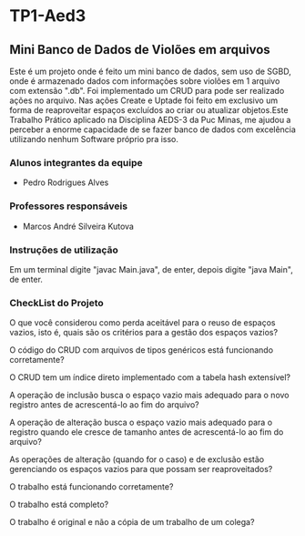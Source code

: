 # TP1-Aed3

## Mini Banco de Dados de Violões em arquivos
Este é um projeto onde é feito um mini banco de dados, sem uso de SGBD, onde é armazenado dados com informações sobre violões em 1 arquivo com extensão ".db". Foi implementado um CRUD para pode ser realizado ações no arquivo. Nas ações Create e Uptade foi feito em exclusivo um forma de reaproveitar espaços excluídos ao criar ou atualizar objetos.Este Trabalho Prático aplicado na Disciplina AEDS-3 da Puc Minas, me ajudou a perceber a enorme capacidade de se fazer banco de dados com excelência utilizando nenhum Software próprio pra isso.

### Alunos integrantes da equipe

* Pedro Rodrigues Alves

### Professores responsáveis

* Marcos André Silveira Kutova

### Instruções de utilização

Em um terminal digite "javac Main.java", de enter, depois digite "java Main", de enter.

### CheckList do Projeto

O que você considerou como perda aceitável para o reuso de espaços vazios, isto é, quais são os critérios para a gestão dos espaços vazios?

O código do CRUD com arquivos de tipos genéricos está funcionando corretamente?

O CRUD tem um índice direto implementado com a tabela hash extensível?

A operação de inclusão busca o espaço vazio mais adequado para o novo registro antes de acrescentá-lo ao fim do arquivo?

A operação de alteração busca o espaço vazio mais adequado para o registro quando ele cresce de tamanho antes de 
acrescentá-lo ao fim do arquivo?

As operações de alteração (quando for o caso) e de exclusão estão gerenciando os espaços vazios para que possam ser reaproveitados?

O trabalho está funcionando corretamente?

O trabalho está completo?

O trabalho é original e não a cópia de um trabalho de um colega?
